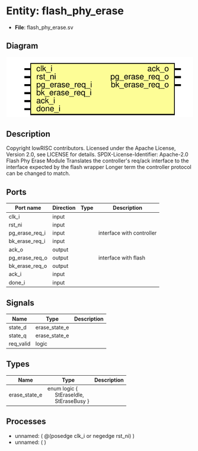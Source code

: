 # Entity: flash_phy_erase

- **File**: flash_phy_erase.sv
## Diagram

![Diagram](flash_phy_erase.svg "Diagram")
## Description

Copyright lowRISC contributors.
 Licensed under the Apache License, Version 2.0, see LICENSE for details.
 SPDX-License-Identifier: Apache-2.0
 Flash Phy Erase Module
 Translates the controller's req/ack interface to the interface expected by the flash wrapper
 Longer term the controller protocol can be changed to match.
 
## Ports

| Port name      | Direction | Type | Description               |
| -------------- | --------- | ---- | ------------------------- |
| clk_i          | input     |      |                           |
| rst_ni         | input     |      |                           |
| pg_erase_req_i | input     |      | interface with controller |
| bk_erase_req_i | input     |      |                           |
| ack_o          | output    |      |                           |
| pg_erase_req_o | output    |      | interface with flash      |
| bk_erase_req_o | output    |      |                           |
| ack_i          | input     |      |                           |
| done_i         | input     |      |                           |
## Signals

| Name      | Type          | Description |
| --------- | ------------- | ----------- |
| state_d   | erase_state_e |             |
| state_q   | erase_state_e |             |
| req_valid | logic         |             |
## Types

| Name          | Type                                                                                                                      | Description |
| ------------- | ------------------------------------------------------------------------------------------------------------------------- | ----------- |
| erase_state_e | enum logic {<br><span style="padding-left:20px">     StEraseIdle,<br><span style="padding-left:20px">     StEraseBusy   } |             |
## Processes
- unnamed: ( @(posedge clk_i or negedge rst_ni) )
- unnamed: (  )
